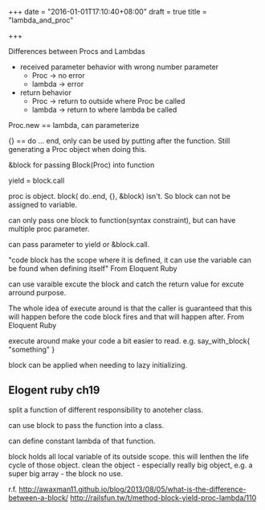 +++
date = "2016-01-01T17:10:40+08:00"
draft = true
title = "lambda_and_proc"

+++

Differences between Procs and Lambdas

- received parameter behavior with wrong number parameter
  - Proc -> no error 
  - lambda -> error
- return behavior
  - Proc -> return to outside where Proc be called
  - lambda -> return to where lambda be called

Proc.new == lambda, can parameterize

{} == do ... end, only can be used by putting after the function.
Still generating a Proc object when doing this.

&block for passing Block(Proc) into function

yield = block.call

proc is object.
block( do..end, {}, &block) isn't.
So block can not be assigned to variable.

can only pass one block to function(syntax constraint),
but can have multiple proc parameter.

can pass parameter to yield or &block.call.

"code block has the scope where it is defined, it can use the variable can be found when defining itself" 
From Eloquent Ruby

can use varaible excute the block and catch the return value for excute arround purpose.

The whole idea of execute around is that the caller is guaranteed that this will happen before the code block fires and that will happen after.
From Eloquent Ruby

execute around make your code a bit easier to read. 
e.g. say_with_block{ "something" }

block can be applied when needing to lazy initializing.

## Elogent ruby ch19

split a function of different responsibility to anoteher class.

can use block to pass the function into a class.

can define constant lambda of that function.

block holds all local variable of its outside scope.
this will lenthen the life cycle of those object.
clean the object - especially really big object, e.g. a super big array - the block no use.

r.f.
http://awaxman11.github.io/blog/2013/08/05/what-is-the-difference-between-a-block/
http://railsfun.tw/t/method-block-yield-proc-lambda/110

